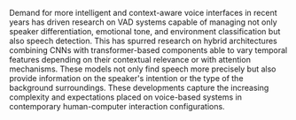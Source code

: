 Demand for more intelligent and context-aware voice interfaces in recent years has driven research on VAD systems capable of managing not only speaker differentiation, emotional tone, and environment classification but also speech detection. This has spurred research on hybrid architectures combining CNNs with transformer-based components able to vary temporal features depending on their contextual relevance or with attention mechanisms. These models not only find speech more precisely but also provide information on the speaker's intention or the type of the background surroundings. These developments capture the increasing complexity and expectations placed on voice-based systems in contemporary human-computer interaction configurations.

